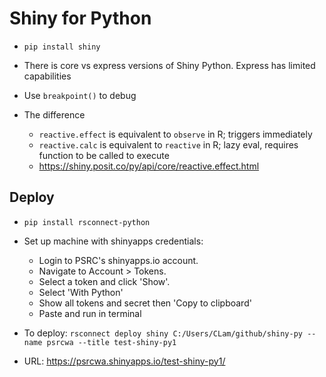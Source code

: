 # Shiny for Python

- `pip install shiny`
- There is core vs express versions of Shiny Python. Express has limited capabilities

- Use `breakpoint()` to debug
- The difference
    - `reactive.effect` is equivalent to `observe` in R; triggers immediately
    - `reactive.calc` is equivalent to `reactive` in R; lazy eval, requires function to be called to execute
    - https://shiny.posit.co/py/api/core/reactive.effect.html

## Deploy

- `pip install rsconnect-python`
- Set up machine with shinyapps credentials:

    - Login to PSRC's shinyapps.io account. 
    - Navigate to Account > Tokens. 
    - Select a token and click 'Show'.
    - Select 'With Python'
    - Show all tokens and secret then 'Copy to clipboard'
    - Paste and run in terminal

- To deploy: `rsconnect deploy shiny C:/Users/CLam/github/shiny-py --name psrcwa --title test-shiny-py1`  
- URL: https://psrcwa.shinyapps.io/test-shiny-py1/